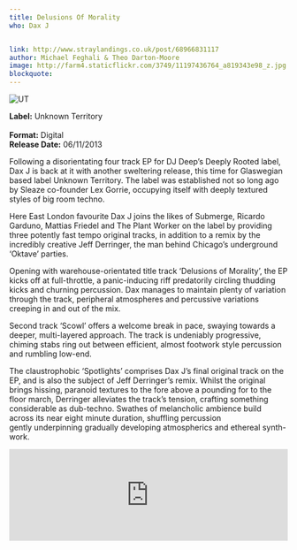 ```yaml
---
title: Delusions Of Morality
who: Dax J


link: http://www.straylandings.co.uk/post/68966831117
author: Michael Feghali & Theo Darton-Moore
image: http://farm4.staticflickr.com/3749/11197436764_a819343e98_z.jpg
blockquote:
---
```


![UT](http://farm3.staticflickr.com/2876/11197539813_865620588e_t.jpg)

**Label:** Unknown Territory  
<br>**Format:** Digital
<br>**Release Date:** 06/11/2013

Following a disorientating four track EP for DJ Deep’s Deeply Rooted label, Dax J is back at it with another sweltering release, this time for Glaswegian based label Unknown Territory. The label was established not so long ago by Sleaze co-founder Lex Gorrie, occupying itself with deeply textured styles of big room techno. 

Here East London favourite Dax J joins the likes of Submerge, Ricardo Garduno, Mattias Friedel and The Plant Worker on the label by providing three potently fast tempo original tracks, in addition to a remix by the incredibly creative Jeff Derringer, the man behind Chicago’s underground ‘Oktave’ parties. 

Opening with warehouse-orientated title track ‘Delusions of Morality’, the EP kicks off at full-throttle, a panic-inducing riff predatorily circling thudding kicks and churning percussion. Dax manages to maintain plenty of variation through the track, peripheral atmospheres and percussive variations creeping in and out of the mix.

Second track ‘Scowl’ offers a welcome break in pace, swaying towards a deeper, multi-layered approach. The track is undeniably progressive, chiming stabs ring out between efficient, almost footwork style percussion and rumbling low-end.

The claustrophobic ‘Spotlights’ comprises Dax J’s final original track on the EP, and is also the subject of Jeff Derringer’s remix. Whilst the original brings hissing, paranoid textures to the fore above a pounding for to the floor march, Derringer alleviates the track’s tension, crafting something considerable as dub-techno. Swathes of melancholic ambience build across its near eight minute duration, shuffling percussion gently underpinning gradually developing atmospherics and ethereal synth-work.

<iframe frameborder="no" height="166" scrolling="no" src="https://w.soundcloud.com/player/?url=https%3A//api.soundcloud.com/tracks/116782327&amp;color=ff6600&amp;auto_play=false&amp;show_artwork=true" width="100%"></iframe>